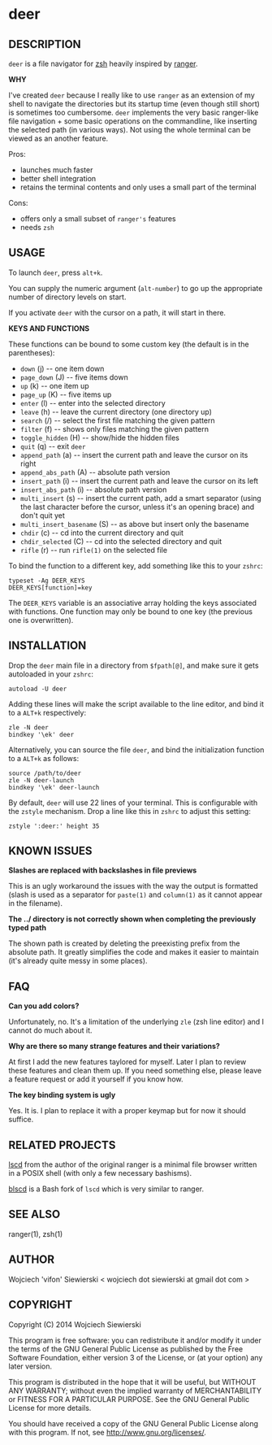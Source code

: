 deer
====

DESCRIPTION
-----------

`deer` is a file navigator for [zsh](http://zsh.sourceforge.net/)
heavily inspired by [ranger](http://ranger.nongnu.org/).

**WHY**

I've created `deer` because I really like to use `ranger` as an
extension of my shell to navigate the directories but its startup time
(even though still short) is sometimes too cumbersome. `deer`
implements the very basic ranger-like file navigation + some basic
operations on the commandline, like inserting the selected path (in
various ways). Not using the whole terminal can be viewed as an
another feature.

Pros:  
* launches much faster  
* better shell integration  
* retains the terminal contents and only uses a small part of the terminal  

Cons:  
* offers only a small subset of `ranger's` features  
* needs `zsh`  

USAGE
-----

To launch `deer`, press `alt+k`.

You can supply the numeric argument (`alt-number`) to go up the
appropriate number of directory levels on start.

If you activate `deer` with the cursor on a path, it will start in there.

**KEYS AND FUNCTIONS**

These functions can be bound to some custom key (the default is in the
parentheses):

* `down` (j) -- one item down
* `page_down` (J) -- five items down
* `up` (k) -- one item up
* `page_up` (K) -- five items up
* `enter` (l) -- enter into the selected directory
* `leave` (h) -- leave the current directory (one directory up)
* `search` (/) -- select the first file matching the given pattern
* `filter` (f) -- shows only files matching the given pattern
* `toggle_hidden` (H) -- show/hide the hidden files
* `quit` (q) -- exit `deer`
* `append_path` (a) -- insert the current path and leave the cursor on
  its right
* `append_abs_path` (A) -- absolute path version
* `insert_path` (i) -- insert the current path and leave the cursor on
  its left
* `insert_abs_path` (i) -- absolute path version
* `multi_insert` (s) -- insert the current path, add a smart separator
  (using the last character before the cursor, unless it's an opening
  brace) and don't quit yet
* `multi_insert_basename` (S) -- as above but insert only the basename
* `chdir` (c) -- cd into the current directory and quit
* `chdir_selected` (C) -- cd into the selected directory and quit
* `rifle` (r) -- run `rifle(1)` on the selected file

To bind the function to a different key, add something like this to
your `zshrc`:

    typeset -Ag DEER_KEYS
    DEER_KEYS[function]=key

The `DEER_KEYS` variable is an associative array holding the keys
associated with functions. One function may only be bound to one key
(the previous one is overwritten).

INSTALLATION
------------

Drop the `deer` main file in a directory from `$fpath[@]`, and make sure it gets
autoloaded in your `zshrc`:

    autoload -U deer

Adding these lines will make the script available to the line editor, and bind
it to a `ALT+k` respectively:

    zle -N deer
    bindkey '\ek' deer

Alternatively, you can source the file `deer`, and bind the initialization
function to a `ALT+k` as follows:

    source /path/to/deer
    zle -N deer-launch
    bindkey '\ek' deer-launch

By default, `deer` will use 22 lines of your terminal. This is configurable
with the `zstyle` mechanism. Drop a line like this in `zshrc` to adjust this
setting:

    zstyle ':deer:' height 35


KNOWN ISSUES
------------

**Slashes are replaced with backslashes in file previews**

This is an ugly workaround the issues with the way the output is
formatted (slash is used as a separator for `paste(1)` and
`column(1)` as it cannot appear in the filename).

**The ../ directory is not correctly shown when completing the
  previously typed path**

The shown path is created by deleting the preexisting prefix from the
absolute path. It greatly simplifies the code and makes it easier to
maintain (it's already quite messy in some places).

FAQ
---

**Can you add colors?**

Unfortunately, no. It's a limitation of the underlying `zle` (zsh
line editor) and I cannot do much about it.

**Why are there so many strange features and their variations?**

At first I add the new features taylored for myself. Later I plan to
review these features and clean them up. If you need something else,
please leave a feature request or add it yourself if you know how.

**The key binding system is ugly**

Yes. It is. I plan to replace it with a proper keymap but for now it
should suffice.

RELATED PROJECTS
----------------

[lscd](https://github.com/hut/lscd) from the author of the original
ranger is a minimal file browser written in a POSIX shell (with only a
few necessary bashisms).

[blscd](https://github.com/D630/blscd) is a Bash fork of `lscd` which
is very similar to ranger.

SEE ALSO
--------

ranger(1), zsh(1)

AUTHOR
------

Wojciech 'vifon' Siewierski < wojciech dot siewierski at gmail dot com >

COPYRIGHT
---------

Copyright (C) 2014  Wojciech Siewierski

This program is free software: you can redistribute it and/or modify
it under the terms of the GNU General Public License as published by
the Free Software Foundation, either version 3 of the License, or
(at your option) any later version.

This program is distributed in the hope that it will be useful,
but WITHOUT ANY WARRANTY; without even the implied warranty of
MERCHANTABILITY or FITNESS FOR A PARTICULAR PURPOSE.  See the
GNU General Public License for more details.

You should have received a copy of the GNU General Public License
along with this program.  If not, see <http://www.gnu.org/licenses/>.
